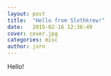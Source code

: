 ```yaml
---
layout: post
title:  "Hello from Slothkrew!"
date:   2015-02-16 12:36:49
cover: cover.jpg
categories: misc
author: jsrn
---
```


Hello!
